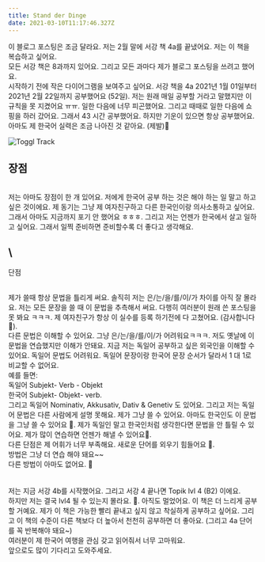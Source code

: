 ```yaml
---
title: Stand der Dinge
date: 2021-03-10T11:17:46.327Z
---
```

<!--StartFragment-->

<!--StartFragment-->

이 블로그 포스팅은 조금 달라요. 저는 2월 말에 서강 책 4a를 끝냈어요. 저는 이 책을 복습하고 싶어요.\
모든 서강 책은 8과까지 있어요. 그리고 모든 과마다 제가 블로그 포스팅을 쓰려고 했어요.\
시작하기 전에 작은 다이어그램을 보여주고 싶어요. 서강 책을 4a 2021년 1월 01일부터 2021년 2월 22일까지 공부했어요 (52일). 저는 원래 매일 공부할 거라고 말했지만 이 규칙을 못 지켰어요 ㅠㅠ. 일한 다음에 너무 피곤했어요. 그리고 때때로 일한 다음에 쇼핑을 하러 갔어요. 그래서 43 시간 공부했어요. 하지만 기운이 있으면 항상 공부했어요.\
아마도 제 한국어 실력은 조금 나아진 것 같아요. (제발)🥺

<!--EndFragment-->

![Toggl Track](/img/bild1.png "Toggl Track")

<!--StartFragment-->

## 장점

\
저는 아마도 장점이 한 개 있어요. 저에게 한국어 공부 하는 것은 해야 하는 일 말고 하고 싶은 것이에요. 제 동기는 그냥 제 여자친구하고 다른 한국인이랑 의사소통하고 싶어요. 그래서 아마도 지금까지 포기 안 했어요 ㅎㅎㅎ. 그리고 저는 언젠가 한국에서 살고 일하고 싶어요. 그래서 일찍 준비하면 준비할수록 더 좋다고 생각해요.

## \
단점

\
제가 쓸때 항상 문법을 틀리게 써요. 솔직히 저는 은/는/을/를/이/가 차이를 아직 잘 몰라요. 저는 모든 문장을 쓸 때 이 문법을 추측해서 써요. 다행히 여러분이 원래 쓴 포스팅을 못 봐요 ㅋㅋㅋ. 제 여자친구가 항상 이 실수를 등록 하기전에 다 고쳤어요. (감사합니다 🥰).\
다른 문법은 이해할 수 있어요. 그냥 은/는/을/를/이/가 어려워요ㅋㅋㅋ. 저도 옛날에 이 문법을 연습했지만 이해가 안돼요. 지금 저는 독일어 공부하고 싶은 외국인을 이해할 수 있어요. 독일어 문법도 어려워요. 독일어 문장이랑 한국어 문장 순서가 달라서 1 대 1로 비교할 수 없어요.\
예를 들면:\
독일어 Subjekt- Verb - Objekt\
한국어 Subjekt- Objekt- verb.\
그리고 독일어 Nominativ, Akkusativ, Dativ & Genetiv 도 있어요. 그리고 저는 독일어 문법은 다른 사람에게 설명 못해요. 제가 그냥 쓸 수 있어요. 아마도 한국인도 이 문법을 그냥 쓸 수 있어요 🥲. 제가 독일인 말고 한국인처럼 생각한다면 문법을 안 틀릴 수 있어요. 제가 많이 연습하면 언젠가 해낼 수 있어요🥺.\
다른 단점은 제 어휘가 너무 부족해요. 새로운 단어를 외우기 힘들어요 🥲.\
방법은 그냥 더 연습 해야 돼요\~\~\
다른 방법이 아마도 없어요. 🤔\
\
\
저는 지금 서강 4b를 시작했어요. 그리고 서강 4 끝나면 Topik lvl 4 (B2) 이에요.\
하지만 저는 결국 lvl4 될 수 있는지 몰라요. 🥲. 아직도 멀었어요. 이 책은 더 느리게 공부할 거예요. 제가 이 책은 가능한 빨리 끝내고 싶지 않고 착실하게 공부하고 싶어요. 그리고 이 책의 수준이 다른 책보다 더 높아서 천천히 공부하면 더 좋아요. (그리고 4a 단어를 꼭 반복해야 돼요~)\
여러분이 제 한국어 여행을 관심 갖고 읽어줘서 너무 고마워요.\
앞으로도 많이 기다리고 도와주세요.

<!--EndFragment-->

<!--EndFragment-->